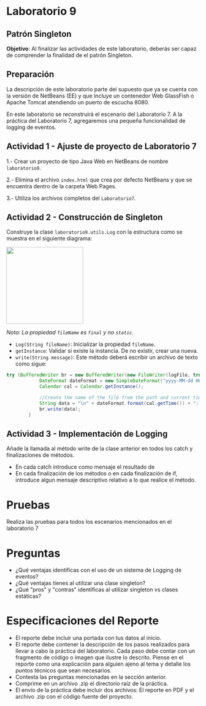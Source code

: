 # Laboratorio 9

## Patrón Singleton

**Objetivo**: Al finalizar las actividades de este laboratorio, deberás ser capaz de comprender la finalidad de el patrón Singleton.

## Preparación

La descripción de este laboratorio parte del supuesto que ya se cuenta con la versión de NetBeans (EE) y que incluye un contenedor Web GlassFish o Apache Tomcat atendiendo un puerto de escucha 8080.

En este laboratorio se reconstruirá el escenario del Laboratorio 7. A la práctica del Laboratorio 7, agregaremos una pequeña funcionalidad de logging de eventos.

## Actividad 1 - Ajuste de proyecto de Laboratorio 7

1.- Crear un proyecto de tipo Java Web en NetBeans de nombre `laboratorio9`.

2.- Elimina el archivo `index.html` que crea por defecto NetBeans y que se encuentra dentro de la carpeta Web Pages.

3.- Utiliza los archivos completos del `Laboratorio7`.

## Actividad 2 - Construcción de Singleton

Construye la clase `laboratorio9.utils.Log` con la estructura como se muestra en el siguiente diagrama:

<img src="https://github.com/migsalazar/DOO201709/blob/master/docs/assets/week9-img/01.png" width="200" />

*Nota: La propiedad `fileName` es `final` y no `static`.*

- `Log(String fileName)`: Inicializar la propiedad `fileName`.
- `getInstance`: Validar si existe la instancia. De no existir, crear una nueva.
- `write(String message)`: Este método deberá escribir un archivo de texto como sigue:

```java
try (BufferedWriter br = new BufferedWriter(new FileWriter(logFile, true))) { 
            DateFormat dateFormat = new SimpleDateFormat("yyyy-MM-dd HH:mm:ss");
            Calendar cal = Calendar.getInstance();

            //Create the name of the file from the path and current time
            String data = "\n" + dateFormat.format(cal.getTime()) + ": " + message ;
            br.write(data);
        }
```

## Actividad 3 - Implementación de Logging

Añade la llamada al método write de la clase anterior en todos los catch y finalizaciones de métodos. 

- En cada catch introduce como mensaje el resultado de
- En cada finalización de los métodos o en cada finalización de if, introduce algun mensaje descriptivo relativo a lo que realice el método.

# Pruebas

Realiza las pruebas para todos los escenarios mencionados en el laboratorio 7

# Preguntas

- ¿Qué ventajas identificas con el uso de un sistema de Logging de eventos?
- ¿Qué ventajas tienes al utilizar una clase singleton?
- ¿Qué "pros" y "contras" identificas al utilizar singleton vs clases estáticas?

# Especificaciones del Reporte

- El reporte debe incluir una portada con tus datos al inicio.
- El reporte debe contener la descripción de los pasos realizados para llevar a cabo la práctica del laboratorio. Cada paso debe contar con un fragmento de código o imagen que ilustre lo descrito. Piense en el reporte como una explicación para alguien ajeno al tema y detalle los puntos técnicos que sean necesarios.
- Contesta las preguntas mencionadas en la sección anterior.
- Comprime en un archivo .zip el directorio raíz de la práctica.
- El envío de la práctica debe incluir dos archivos: El reporte en PDF y el archivo .zip con el código fuente del proyecto.
